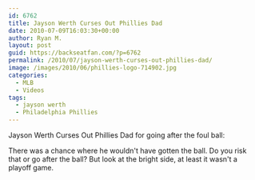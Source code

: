 ```yaml
---
id: 6762
title: Jayson Werth Curses Out Phillies Dad
date: 2010-07-09T16:03:30+00:00
author: Ryan M.
layout: post
guid: https://backseatfan.com/?p=6762
permalink: /2010/07/jayson-werth-curses-out-phillies-dad/
image: /images/2010/06/phillies-logo-714902.jpg
categories:
  - MLB
  - Videos
tags:
  - jayson werth
  - Philadelphia Phillies
---
```


<div class="entry">
  <p>
    Jayson Werth Curses Out Phillies Dad for going after the foul ball:
  </p>

  <p>
  </p>

  <p>
    There was a chance where he wouldn't have gotten the ball. Do you risk that or go after the ball? But look at the bright side, at least it wasn't a playoff game.
  </p>
</div>
